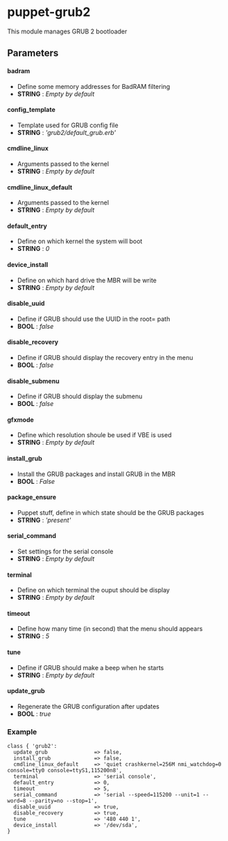 puppet-grub2
============

This module manages GRUB 2 bootloader

## Parameters

#### badram
 - Define some memory addresses for BadRAM filtering
 - **STRING** : *Empty by default*

#### config_template
- Template used for GRUB config file
- **STRING** : *'grub2/default_grub.erb'*

#### cmdline_linux
- Arguments passed to the kernel
- **STRING** : *Empty by default*

#### cmdline_linux_default
- Arguments passed to the kernel
- **STRING** : *Empty by default*

#### default_entry
- Define on which kernel the system will boot
- **STRING** : *0*

#### device_install
- Define on which hard drive the MBR will be write
- **STRING** : *Empty by default*

#### disable_uuid
- Define if GRUB should use the UUID in the root= path
- **BOOL** : *false*

#### disable_recovery
- Define if GRUB should display the recovery entry in the menu
- **BOOL** : *false*

#### disable_submenu
- Define if GRUB should display the submenu
- **BOOL** : *false*

#### gfxmode
- Define which resolution shoule be used if VBE is used
- **STRING** : *Empty by default*

#### install_grub
- Install the GRUB packages and install GRUB in the MBR
- **BOOL** : *False*

#### package_ensure
- Puppet stuff, define in which state should be the GRUB packages
- **STRING** : *'present'*

####  serial_command
- Set settings for the serial console
- **STRING** : *Empty by default*

#### terminal
- Define on which terminal the ouput should be display
- **STRING** : *Empty by default*

#### timeout
- Define how many time (in second) that the menu should appears
- **STRING** : *5*

#### tune
- Define if GRUB should make a beep when he starts
- **STRING** : *Empty by default*

#### update_grub
- Regenerate the GRUB configuration after updates
- **BOOL** : *true*

### Example

    class { 'grub2':
      update_grub               => false,
      install_grub              => false,
      cmdline_linux_default     => 'quiet crashkernel=256M nmi_watchdog=0 console=tty0 console=ttyS1,115200n8',
      terminal                  => 'serial console',
      default_entry             => 0,
      timeout                   => 5,
      serial_command            => 'serial --speed=115200 --unit=1 --word=8 --parity=no --stop=1',
      disable_uuid              => true,
      disable_recovery          => true,
      tune                      => '480 440 1',
      device_install            => '/dev/sda',
    }
